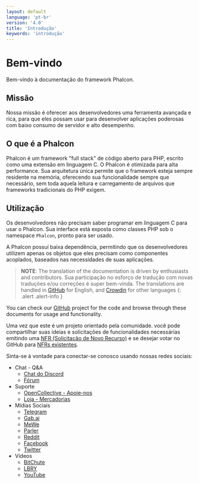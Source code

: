 ```yaml
---
layout: default
language: 'pt-br'
version: '4.0'
title: 'Introdução'
keywords: 'introdução'
---
```


# Bem-vindo
Bem-vindo à documentação do framework Phalcon.

## Missão
Nossa missão é oferecer aos desenvolvedores uma ferramenta avançada e rica, para que eles possam usar para desenvolver aplicações poderosas com baixo consumo de servidor e alto desempenho.

## O que é a Phalcon
Phalcon é um framework "full stack" de código aberto para PHP, escrito como uma extensão em linguagem C. O Phalcon é otimizada para alta performance. Sua arquitetura única permite que o framework esteja sempre residente na memória, oferecendo sua funcionalidade sempre que necessário, sem toda aquela leitura e carregamento de arquivos que frameworks tradicionais do PHP exigem.

## Utilização
Os desenvolvedores não precisam saber programar em linguagem C para usar o Phalcon. Sua interface está exposta como classes PHP sob o namespace `Phalcon`, pronto para ser usado.

A Phalcon possuí baixa dependência, permitindo que os desenvolvedores utilizem apenas os objetos que eles precisam como componentes acoplados, baseados nas necessidades de suas aplicações.

> **NOTE**: The translation of the documentation is driven by enthusiasts and contributors. Sua participação no esforço de tradução com novas traduções e/ou correções é super bem-vinda. The translations are handled in <a href="https://github.com/phalcon/docs">GitHub</a> for English, and <a href="https://crowdin.com/project/phalcon-documentation">Crowdin</a> for other languages
  {: .alert .alert-info }

You can check our [GitHub][github] project for the code and browse through these documents for usage and functionality.

Uma vez que este é um projeto orientado pela comunidade. você pode compartilhar suas ideias e solicitações de funcionalidades necessárias emitindo uma [NFR (Solicitação de Novo Recurso)](new-feature-request) e se desejar votar no GitHub para [NFRs existentes](new-feature-request-list).

Sinta-se à vontade para conectar-se conosco usando nossas redes sociais:

- Chat - Q&A
  - [Chat do Discord](https://phalcon.io/discord)
  - [Fórum](https://phalcon.io/forum)
- Suporte
  - [OpenCollective - Apoie-nos](https://phalcon.io/fund)
  - [Loja - Mercadorias](https://phalcon.io/store)
- Mídias Sociais
  - [Telegram](https://phalcon.io/telegram)
  - [Gab.ai](https://phalcon.io/gab)
  - [MeWe](https://phalcon.io/mewe)
  - [Parler](https://phalcon.io/parler)
  - [Reddit](https://phalcon.io/reddit)
  - [Facebook](https://phalcon.io/fb)
  - [Twitter](https://phalcon.io/t)
- Vídeos
  - [BitChute](https://phalcon.io/bitchute)
  - [LBRY](https://phalcon.io/lbry)
  - [YouTube](https://phalcon.io/youtube)

[github]: https://github.com/phalcon/cphalcon 

